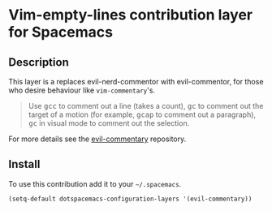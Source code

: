 # Vim-empty-lines contribution layer for Spacemacs

## Description

This layer is a replaces evil-nerd-commentor with evil-commentor, 
for those who desire behaviour like `vim-commentary`'s.

> Use <kbd>gcc</kbd> to comment out a line (takes a count),
> <kbd>gc</kbd> to comment out the target of a motion (for example,
> <kbd>gcap</kbd> to comment out a paragraph), <kbd>gc</kbd> in visual
> mode to comment out the selection.

For more details see the [evil-commentary][] repository.

## Install

To use this contribution add it to your `~/.spacemacs`.

```elisp
(setq-default dotspacemacs-configuration-layers '(evil-commentary))
```
[evil-commentary]: https://github.com/linktohack/evil-commentary
